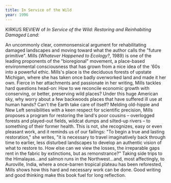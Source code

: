 ```yaml
---
title: In Service of the Wild
year: 1996
---
```


KIRKUS REVIEW of *In Service of the Wild: Restoring and Reinhabiting Damaged Land*:

 An uncommonly clear, commonsensical argument for rehabilitating damaged landscapes and moving toward what the author calls the "future primitive". Mills (*Whatever Happened to Ecology?*, 1989) is one of the leading proponents of the "bioregional" movement, a place-based environmental consciousness that has grown from a nice idea of the '60s into a powerful ethic. Mills's place is the deciduous forests of upstate Michigan, where she has taken once badly overworked land and made it her own. Fierce in her attachments and passionate in her writing, Mills tackles hard questions head-on: How to we reconcile economic growth with conserving, or better, preserving wild places? Under this huge American sky, why worry about a few backwoods places that have suffered ill use at human hands? Can't the Earth take care of itself? Melding old-hippie and New Left sensibilities with a keen respect for scientific precision, Mills proposes a program for restoring the land's poor cousins &ndash; overlogged forests and played-out fields, wildcat dumps and silted-up rivers &ndash; to something of their former health. This is not, she recognizes, easy or even pleasant work, and it reminds us of our failings: "To begin a true and lasting restoration," she writes, "it is necessary to travel imaginatively back through time to earlier, less disturbed landscapes to develop an authentic vision of what to restore to. How else can we view the losses, the irreparable gaps rent in the fabric by extinctions, but as remonstrance?" Taking side trips to the Himalayas&hellip;and salmon runs in the Northwest&hellip;and, most affectingly, to Auroville, India, where a once-barren tropical plateau has been reforested, Mills shows how this hard and necessary work can be done. Good writing and good thinking make this book fuel for long reflection.
